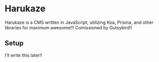# Harukaze

Harukaze is a CMS written in JavaScript, utilizing Koa, Prisma, and other libraries for maximum awesome!!! Comissioned by Gutsybird!!

## Setup

I'll write this later!!